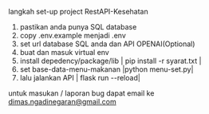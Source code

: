 langkah set-up project RestAPI-Kesehatan

1. pastikan anda punya SQL database
2. copy .env.example menjadi .env
3. set url database SQL anda dan API OPENAI(Optional)
4. buat dan masuk virtual env
5. install depedency/package/lib | pip install -r syarat.txt |
6. set base-data-menu-makanan |python menu-set.py|
7. lalu jalankan API | flask run --reload|

untuk masukan / laporan bug dapat email ke dimas.ngadinegaran@gmail.com

